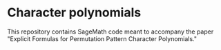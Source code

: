 
# Character polynomials

This repository contains SageMath code meant to accompany the paper "Explicit Formulas for Permutation Pattern Character Polynomials."
